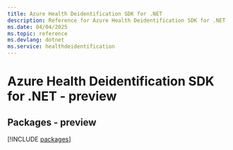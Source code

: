 ```yaml
---
title: Azure Health Deidentification SDK for .NET
description: Reference for Azure Health Deidentification SDK for .NET
ms.date: 04/04/2025
ms.topic: reference
ms.devlang: dotnet
ms.service: healthdeidentification
---
```

# Azure Health Deidentification SDK for .NET - preview
## Packages - preview
[!INCLUDE [packages](health-deidentification-index.md)]